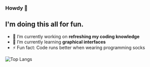 ### Howdy 🥕

## I'm doing this all for fun. ##

- 🔭 I’m currently working on **refreshing my coding knowledge**
- 🌱 I’m currently learning **graphical interfaces**
- ⚡ Fun fact: Code runs better when wearing programming socks

![Top Langs](https://github-readme-stats.vercel.app/api/top-langs/?username=pinkulani&theme=radical)
